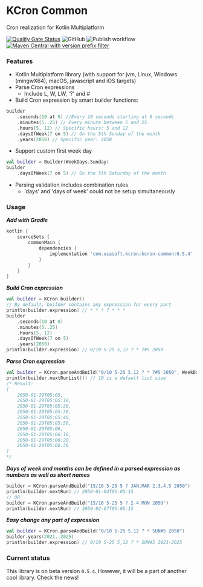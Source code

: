 # KCron Common
Cron realization for Kotlin Multiplatform

[![Quality Gate Status](https://sonarcloud.io/api/project_badges/measure?project=Scogun_kcron-common&metric=alert_status)](https://sonarcloud.io/summary/new_code?id=Scogun_kcron-common) ![GitHub](https://img.shields.io/github/license/Scogun/kcron-common?color=blue) ![Publish workflow](https://github.com/Scogun/kcron-common/actions/workflows/publish.yml/badge.svg) [![Maven Central with version prefix filter](https://img.shields.io/maven-central/v/com.ucasoft.kcron/kcron-common/0.5.4?color=blue)](https://search.maven.org/artifact/com.ucasoft.kcron/kcron-common/0.5.3/jar)

### Features
* Kotlin Multiplatform library (with support for jvm, Linux, Windows 
  (mingwX64), macOS, javascript and iOS targets)
* Parse Cron expressions
  * Include L, W, LW, '?' and #
* Build Cron expression by smart builder functions:
```kotlin
builder
    .seconds(10 at 0) //Every 10 seconds starting at 0 seconds
    .minutes(5..25) // Every minute between 5 and 25
    .hours(5, 12) // Specific hours: 5 and 12
    .daysOfWeek(7 on 5) // On the 5th Sunday of the month
    .years(2050) // Specific year: 2050
```
* Support custom first week day
```kotlin
val builder = Builder(WeekDays.Sunday)
builder
    .daysOfWeek(7 on 5) // On the 5th Saturday of the month
```
* Parsing validation includes combination rules
  * 'days' and 'days of week' could not be setup simultaneously
### Usage
***Add with Gradle***
```groovy
kotlin {
    sourceSets {
        commonMain {
            dependencies {
                implementation 'com.ucasoft.kcron:kcron-common:0.5.4'
            }
        }
    }
}
```
***Build Cron expression***
```kotlin
val builder = KCron.builder()
// By default, builder contains any expression for every part
println(builder.expression) // * * * ? * * *
builder
    .seconds(10 at 0)
    .minutes(5..25)
    .hours(5, 12)
    .daysOfWeek(7 on 5)
    .years(2050)
println(builder.expression) // 0/10 5-25 5,12 ? * 7#5 2050
```
***Parse Cron expression***
```kotlin
val builder = KCron.parseAndBuild("0/10 5-25 5,12 ? * 7#5 2050", WeekDays.Sunday)
println(builder.nextRunList()) // 10 is a default list size
/* Result:
[
    2050-01-29T05:05,
    2050-01-29T05:05:10,
    2050-01-29T05:05:20,
    2050-01-29T05:05:30,
    2050-01-29T05:05:40,
    2050-01-29T05:05:50,
    2050-01-29T05:06,
    2050-01-29T05:06:10,
    2050-01-29T05:06:20,
    2050-01-29T05:06:30
]
*/ 
```
***Days of week and months can be defined in a parsed expression as numbers as well as short names***
```kotlin
builder = KCron.parseAndBuild("15/10 5-25 5 ? JAN,MAR 2,3,4,5 2050")
println(builder.nextRun) // 2050-01-04T05:05:15
// OR
builder = KCron.parseAndBuild("15/10 5-25 5 ? 2-4 MON 2050")
println(builder.nextRun) // 2050-02-07T05:05:15
```
***Easy change any part of expression***
```kotlin
val builder = KCron.parseAndBuild("0/10 5-25 5,12 ? * SUN#5 2050")
builder.years(2021..2025)
println(builder.expression) // 0/10 5-25 5,12 ? * SUN#5 2021-2025
``` 
### Current status
This library is on beta version `0.5.4`.
However, it will be a part of another cool library.
Check the news! 
